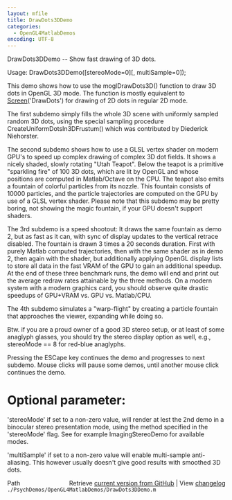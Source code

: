 ```yaml
---
layout: mfile
title: DrawDots3DDemo
categories:
  - OpenGL4MatlabDemos
encoding: UTF-8
---
```


DrawDots3DDemo -- Show fast drawing of 3D dots.

Usage: DrawDots3DDemo\(\[stereoMode=0\]\[, multiSample=0\]\);

This demo shows how to use the moglDrawDots3D\(\) function to draw 3D dots
in OpenGL 3D mode. The function is mostly equivalent to
[Screen](/docs/Screen)\('DrawDots'\) for drawing of 2D dots in regular 2D mode.

The first subdemo simply fills the whole 3D scene with uniformly sampled
random 3D dots, using the special sampling procedure
CreateUniformDotsIn3DFrustum\(\) which was contributed by Diederick
Niehorster.

The second subdemo shows how to use a GLSL vertex shader on modern GPU's
to speed up complex drawing of complex 3D dot fields. It shows a nicely
shaded, slowly rotating "Utah Teapot". Below the teapot is a primitive
"sparkling fire" of 100 3D dots, which are lit by OpenGL and whose
positions are computed in Matlab/Octave on the CPU. The teapot also emits
a fountain of colorful particles from its nozzle. This fountain consists
of 10000 particles, and the particle trajectories are computed on the GPU
by use of a GLSL vertex shader. Please note that this subdemo may be
pretty boring, not showing the magic fountain, if your GPU doesn't
support shaders.

The 3rd subdemo is a speed shootout: It draws the same fountain as demo
2, but as fast as it can, with sync of display updates to the vertical
retrace disabled. The fountain is drawn 3 times a 20 seconds duration.
First with purely Matlab computed trajectories, then with the same shader
as in demo 2, then again with the shader, but additionally applying
OpenGL display lists to store all data in the fast VRAM of the GPU to
gain an additional speedup. At the end of these three benchmark runs, the
demo will end and print out the average redraw rates attainable by the
three methods. On a modern system with a modern graphics card, you should
observe quite drastic speedups of GPU+VRAM vs. GPU vs. Matlab/CPU.

The 4th subdemo simulates a "warp-flight" by creating a particle fountain
that approaches the viewer, expanding while doing so.


Btw. if you are a proud owner of a good 3D stereo setup, or at least of
some anaglyph glasses, you should try the stereo display option as well,
e.g., stereoMode == 8 for red-blue anaglyphs.

Pressing the ESCape key continues the demo and progresses to next
subdemo. Mouse clicks will pause some demos, until another mouse click
continues the demo.

# Optional parameter:

'stereoMode' if set to a non-zero value, will render at lest the 2nd demo
in a binocular stereo presentation mode, using the method specified in
the 'stereoMode' flag. See for example ImagingStereoDemo for available
modes.

'multiSample' if set to a non-zero value will enable multi-sample
anti-aliasing. This however usually doesn't give good results with
smoothed 3D dots.



<div class="code_header" style="text-align:right;">
  <span style="float:left;">Path&nbsp;&nbsp;</span> <span class="counter">Retrieve <a href=
  "https://raw.github.com/Psychtoolbox-3/Psychtoolbox-3/beta/./PsychDemos/OpenGL4MatlabDemos/DrawDots3DDemo.m">current version from GitHub</a> | View <a href=
  "https://github.com/Psychtoolbox-3/Psychtoolbox-3/commits/beta/./PsychDemos/OpenGL4MatlabDemos/DrawDots3DDemo.m">changelog</a></span>
</div>
<div class="code">
  <code>./PsychDemos/OpenGL4MatlabDemos/DrawDots3DDemo.m</code>
</div>
